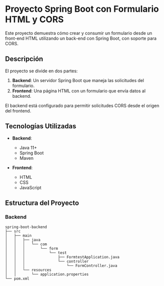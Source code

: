 # Proyecto Spring Boot con Formulario HTML y CORS

Este proyecto demuestra cómo crear y consumir un formulario desde un front-end HTML utilizando un back-end con Spring Boot, con soporte para CORS.

## Descripción

El proyecto se divide en dos partes:
1. **Backend**: Un servidor Spring Boot que maneja las solicitudes del formulario.
2. **Frontend**: Una página HTML con un formulario que envía datos al backend.

El backend está configurado para permitir solicitudes CORS desde el origen del frontend.

## Tecnologías Utilizadas

- **Backend**:
  - Java 11+
  - Spring Boot
  - Maven

- **Frontend**:
  - HTML
  - CSS
  - JavaScript

## Estructura del Proyecto

### Backend

```plaintext
spring-boot-backend
├── src
│   ├── main
│   │   ├── java
│   │   │   └── com
│   │   │       └── form
│   │   │           └── test
│   │   │               ├── FormtestApplication.java
│   │   │               └── controller
│   │   │                   └── FormController.java
│   │   └── resources
│   │       └── application.properties
└── pom.xml
